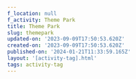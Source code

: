 ```yaml
---
f_location: null
f_activity: Theme Park
title: Theme Park
slug: themepark
updated-on: '2023-09-09T17:50:53.620Z'
created-on: '2023-09-09T17:50:53.620Z'
published-on: '2024-01-21T11:33:59.165Z'
layout: '[activity-tag].html'
tags: activity-tag
---
```



